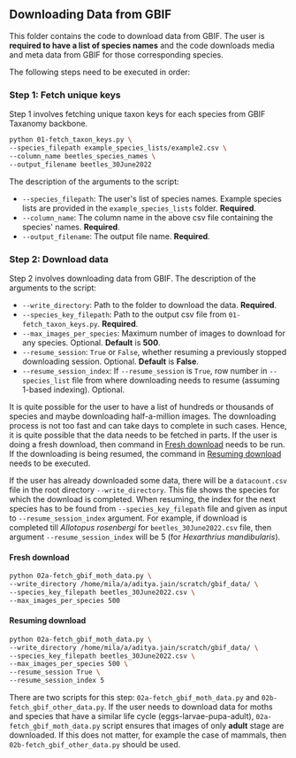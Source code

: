 ## Downloading Data from GBIF 

This folder contains the code to download data from GBIF. The user is **required to have a list of species names** and the code downloads media and meta data from GBIF for those corresponding species.


The following steps need to be executed in order:

### Step 1: Fetch unique keys
Step 1 involves fetching unique taxon keys for each species from GBIF Taxanomy backbone. 
```bash
python 01-fetch_taxon_keys.py \
--species_filepath example_species_lists/example2.csv \
--column_name beetles_species_names \
--output_filename beetles_30June2022
```
The description of the arguments to the script:
* `--species_filepath`: The user's list of species names. Example species lists are provided in the `example_species_lists` folder. **Required**.
* `--column_name`: The column name in the above csv file containing the species' names. **Required**.
* `--output_filename`: The output file name. **Required**.

### Step 2: Download data
Step 2 involves downloading data from GBIF. The description of the arguments to the script:

* `--write_directory`: Path to the folder to download the data. **Required**.
* `--species_key_filepath`: Path to the output csv file from `01-fetch_taxon_keys.py`. **Required**.
* `--max_images_per_species`: Maximum number of images to download for any species. Optional. **Default** is **500**.
* `--resume_session`: `True` or `False`, whether resuming a previously stopped downloading session. Optional. **Default** is **False**.
* `--resume_session_index`: If `--resume_session` is `True`, row number in `--species_list` file from where downloading needs to resume (assuming 1-based indexing). Optional.

It is quite possible for the user to have a list of hundreds or thousands of species and maybe downloading half-a-million images. The downloading process is not too fast and can take days to complete in such cases. Hence, it is quite possible that the data needs to be fetched in parts. If the user is doing a fresh download, then command in [Fresh download](####Freshdownload) needs to be run. If the downloading is being resumed, the command in [Resuming download](####Freshdownload) needs to be executed. 

If the user has already downloaded some data, there will be a `datacount.csv` file in the root directory `--write_directory`. This file shows the species for which the download is completed. When resuming, the index for the next species has to be found from `--species_key_filepath` file and given as input to `--resume_session_index` argument. For example, if download is completed till *Allotopus rosenbergi* for `beetles_30June2022.csv` file, then argument `--resume_session_index` will be 5 (for *Hexarthrius mandibularis*).

#### Fresh download
```bash
python 02a-fetch_gbif_moth_data.py \
--write_directory /home/mila/a/aditya.jain/scratch/gbif_data/ \
--species_key_filepath beetles_30June2022.csv \
--max_images_per_species 500 
```

#### Resuming download
```bash
python 02a-fetch_gbif_moth_data.py \
--write_directory /home/mila/a/aditya.jain/scratch/gbif_data/ \
--species_key_filepath beetles_30June2022.csv \
--max_images_per_species 500 \
--resume_session True \
--resume_session_index 5
```

There are two scripts for this step: `02a-fetch_gbif_moth_data.py` and `02b-fetch_gbif_other_data.py`. If the user needs to download data for moths and  species that have a similar life cycle (eggs-larvae-pupa-adult), `02a-fetch_gbif_moth_data.py` script ensures that images of only **adult** stage are downloaded. If this does not matter, for example the case of mammals, then `02b-fetch_gbif_other_data.py` should be used.


<!-- ### Step 3: Create webdataset and remove corrupted images
[TO BE UPDATED] -->